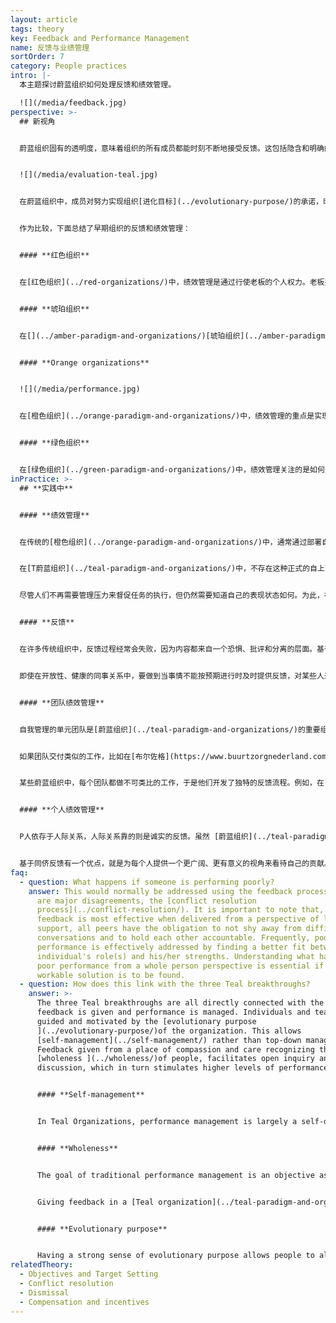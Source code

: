 ```yaml
---
layout: article
tags: theory
key: Feedback and Performance Management
name: 反馈与业绩管理
sortOrder: 7
category: People practices
intro: |-
  本主题探讨蔚蓝组织如何处理反馈和绩效管理。

  ![](/media/feedback.jpg)
perspective: >-
  ## 新视角


  蔚蓝组织固有的透明度，意味着组织的所有成员都能时刻不断地接受反馈。这包括隐含和明确的反馈。隐含反馈指的是，个人能自由获取关于组织整体状态的信息。明确反馈是指，同事之间公开分享他们对其他成员和团队的想法和感受。


  ![](/media/evaluation-teal.jpg)


  在蔚蓝组织中，成员对努力实现组织[进化目标](../evolutionary-purpose/)的承诺，时刻内在地激励着成员努力工作。绩效主要在团队层面进行，通过同事反馈和效仿竞争来管理。信息和结果都被公开共享，人们能得到信任，所以有权了解组织和其他团队的表现情况。提供反馈是所有人共同的责任，对团队和个人层面的反馈会自动频繁的发生。在蔚蓝组织中，反馈的作用尤其有用，因为这类反馈不带有评判能量，并且都带有开放性的坦诚探索和接纳精神。蔚蓝看重的是完整的人，而不仅仅是他们所做的工作。


  作为比较，下面总结了早期组织的反馈和绩效管理：


  #### **红色组织**


  在[红色组织](../red-organizations/)中，绩效管理是通过行使老板的个人权力。老板要求成员毫无疑问地服从命令，以保持其强硬而强大的形象。追随者为了寻求保护和安全而服从。反馈以奖惩的形式给出，目的是强化老板的权力。


  #### **琥珀组织**


  在[](../amber-paradigm-and-organizations/)[琥珀组织](../amber-paradigm-and-organizations/)中，绩效管理的目的是为了保持稳定性和施加控制。领导经常认为工人都懒惰、也不诚实，需要密切监视其工作表现，以确保命令得到妥善执行。顺从者得到奖励。失败很快就会被指出。屡犯者有被小组/组织拒绝的风险，并严重丢面子。


  #### **Orange organizations**


  ![](/media/performance.jpg)


  在[橙色组织](../orange-paradigm-and-organizations/)中，绩效管理的重点是实现目的和目标。每个人都要根据管理层设定的“努力延伸”目标来衡量（并评级）自己的表现。高度重视创新和可定量评估的成功结果。反馈是一个自上而下的过程，关注工作绩效，目的是鼓励人们取得更大的成果。


  #### **绿色组织**


  在[绿色组织](../green-paradigm-and-organizations/)中，绩效管理关注的是如何开展工作，而不是取得什么成果。与激励目标相关联的强大价值观，支撑着成员能自觉管理自己的绩效。管理者成为仆人式的领导，并努力去帮助并授权给那些在第一线工作的成员。反馈通常通过一种叫做[360度反馈](https://en.wikipedia.org/wiki/360-degree_feedback)的流程来进行，目的是同时培养并支持个人发展和组织文化。
inPractice: >-
  ## **实践中**


  #### **绩效管理**


  在传统的[橙色组织](../orange-paradigm-and-organizations/)中，通常通过部署自上而下的绩效管理系统来监控绩效，以确保所设定的个人目标与组织的战略业务目标相一致。在这个高度文档化的过程中，经理和成员针对需要实现的目标达成一致。层次结构指令体系对实现指定的业务目标负全责。因此，为了确保通过个人贡献实现目标，并最好超越目标，通常会对成员施加压力。


  在[T蔚蓝组织](../teal-paradigm-and-organizations/)中，不存在这种正式的自上而下的绩效跟踪体系。在一个不存在上司的自我管理式蔚蓝组织中，按期交付成果的动力来自于成员的内在动机。蔚蓝组织认为，当人们的工作具有意义深远的[目标](../listening-to-purpose/)时，当他们受到来自同伴的健康的类比压力时，当他们能够获得来自外部世界的准确反馈时，就能得到激励。蔚蓝认为，当人们对工作有充分的责任感，并在随时可以获得所需资源的前提下、从事有价值的工作时，往往会变得更加投入，并取得远远超过要求的成就。


  尽管人们不再需要管理压力来督促任务的执行，但仍然需要知道自己的表现状态如何。为此，在蔚蓝组织中得到广泛应用的是，主要聚焦于团队层面的绩效反馈。


  #### **反馈**


  在许多传统组织中，反馈过程经常会失败，因为内容都来自一个恐惧、批评和分离的层面。基于爱、接纳和连带感中得到的反馈，却是一种很健康的体验，能让人们客观判断自己或团队现在处于何处，并能通过协作共同确定下一步需要做什么。有效的反馈有助于组织的发展，并能让成员将组织的需求和自己内在动力结合一体。


  即使在开放性、健康的同事关系中，要做到当事情不能按预期进行时及时提供反馈，对某些人来说依然是个挑战。及时提供关于某个未达成的预期效果，或某个紧张关系的反馈，在蔚蓝实践中至关重要，无论多么不舒服也要驯服人性去做。[蔚蓝组织](../teal-paradigm-and-organizations/)a信任度高，恐惧感低。在这种环境下，有效的反馈成为可能，也是一项至关重要的技能。成员经常接受培训，学会使用[非暴力沟通](https://en.wikipedia.org/wiki/Nonviolent_Communication)等方法，以便在给出反馈时，能够检点自己的意图和方式。


  #### **团队绩效管理**


  自我管理的单元团队是[蔚蓝组织](../teal-paradigm-and-organizations/)的重要组成部分。当人们对自己的工作目标有了清晰的理解，并明确了期望，团队就更能更好的设定目标并组织起来实现目标。为了支持这种工作方式，需要公开分享每个团队的绩效信息。在一个更传统的组织中，这会是一种威胁。但在蔚蓝组织中这是一种解放，因为人们知道这些信息不会被用做敌意。信任每个成员都有能力能直面真实信息，无论好坏，所以不需要保护脆弱人群。


  如果团队交付类似的工作，比如在[布尔佐格](https://www.buurtzorgnederland.com/)，通过与其他团队相比，就可以轻松地评估自己的生产力。排在最后的成员不是因恐惧而被迫进步，而是出于自尊而被激励改进。更重要的是，出于连带感，其他团队都准备好并愿意分享自己的成果，并愿意提供所需的任何帮助。组织整体工作的完成，比团队之间出于虚荣心的竞争重要得多。


  某些蔚蓝组织中，每个团队都做不可类比的工作，于是他们开发了独特的反馈流程。例如，在[晨星](https://www.morningstarco.com/) ，团队每年都会为兄弟团队的同事准备一份关于自己工作的报告，坦诚地分享自己哪些工作进展顺利，哪些不成功，自己团队的效率有多高，以及在未来一年计划做什么。表现不佳的团队会受到挑战和同等程度的支持。在这个过程中，团队会收到有用的反馈和意见，帮助他们做出必要的改进。


  #### **个人绩效管理**


  P人依存于人际关系，人际关系靠的则是诚实的反馈。虽然 [蔚蓝组织](../teal-paradigm-and-organizations/)主要关注团队绩效，但也认识到，向同事提供开放坦诚的、非评判性的个人反馈也至关重要。一些组织，如[法维](http://www.favi.com/)，已经能非常自由地在同事中频繁的自发交换反馈，所以中止了正式的评估讨论。多数其他组织仍然认为，每年有一个正规的时间来反思工作还是有价值的。这些评估都是围绕着基于同行反馈流程自然构建的。


  基于同侪反馈有一个优点，就是为每个人提供一个更广阔、更有意义的视角来看待自己的贡献。反馈超出了狭隘的、只谈论工作的范畴，更广泛地探索着关于人的希望、恐惧和人生目标感等深度话题。
faq:
  - question: What happens if someone is performing poorly?
    answer: This would normally be addressed using the feedback process, or if there
      are major disagreements, the [conflict resolution
      process](../conflict-resolution/). It is important to note that, while
      feedback is most effective when delivered from a perspective of love and
      support, all peers have the obligation to not shy away from difficult
      conversations and to hold each other accountable. Frequently, poor
      performance is effectively addressed by finding a better fit between an
      individual's role(s) and his/her strengths. Understanding what has led to
      poor performance from a whole person perspective is essential if a
      workable solution is to be found.
  - question: How does this link with the three Teal breakthroughs?
    answer: >-
      The three Teal breakthroughs are all directly connected with the way
      feedback is given and performance is managed. Individuals and teams are
      guided and motivated by the [evolutionary purpose
      ](../evolutionary-purpose/)of the organization. This allows
      [self-management](../self-management/) rather than top-down management.
      Feedback given from a place of compassion and care recognizing the
      [wholeness ](../wholeness/)of people, facilitates open inquiry and
      discussion, which in turn stimulates higher levels of performance.


      #### **Self-management**


      In Teal Organizations, performance management is largely a self-directed process. Individuals and teams take responsibility for their own performance and growth, while soliciting feedback from others when relevant.


      #### **Wholeness**


      The goal of traditional performance management is an objective assessment of how well someone does their job. This assessment is subject to rating errors and biases. This subjective element often generates fear and/or frustration. Under these conditions people tend to disengage.


      Giving feedback in a [Teal organization](../teal-paradigm-and-organizations/)  is an opportunity to recognize the whole person (including their hopes, fears and aspirations). Feedback has the sole aim of helping each other, peer-to-peer. Giving feedback from a position of love, acceptance and connection allows people to lower their defenses and engage with each other openly and honestly. Not surprisingly, when people feel valued for who they are, they are more receptive to constructive feedback and contribute far more to their work. In a Teal organization performance management changes from managing someone’s performance to creating the conditions where someone can perform.


      #### **Evolutionary purpose**


      Having a strong sense of evolutionary purpose allows people to align their efforts with the purpose of the organization and thus to manage their own performance. They contribute because they **want** to, not because they **have** to. When the [purpose ](../listening-to-purpose/)is clear and meaningful, feedback can easily be given about how well a contribution or a decision aligns with the direction of the organization. Performance management becomes "How can we respond to what is happening?" rather than "How well am I performing against the plan?". Having a meaningful evolutionary purpose guides what action is taken next.
relatedTheory:
  - Objectives and Target Setting
  - Conflict resolution
  - Dismissal
  - Compensation and incentives
---
```

